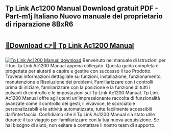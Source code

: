 ## Tp Link Ac1200 Manual Download gratuit PDF - Part-m1j Italiano Nuovo manuale del proprietario di riparazione 8BxR6

# <h2><a href="http://dfcq77m.blite.top/?on=Tp+Link+Ac1200+Manual">🔗Download 👉🔴 Tp Link Ac1200 Manual</a></h2>

[![Tp Link Ac1200 Manual download](https://i.imgur.com/lujVjoI.png)](http://dfcq77m.blite.top/?on=Tp+Link+Ac1200+Manual)
Benvenuto nel manuale di Istruzioni per il tuo Tp Link Ac1200 Manual appena collegato. Questa guida completa è progettata per aiutarti a capire e gestire con successo il tuo Prodotto. Troverai informazioni dettagliate su funzioni, installazione, funzionamento, manutenzione e Risoluzione dei problemi. Familiarizzare con i controlli prima di iniziare, familiarizzare con la posizione e la funzione di tutti i pulsanti di controllo e le impostazioni sul Tp Link Ac1200 Manual. Tp Link Ac1200 Manual offre agli utenti un'impressionante raccolta di funzionalità avanzate come il controllo dei gesti, il vivavoce, le scorciatoie personalizzabili e le attività automatizzate, tutte facilmente accessibili dall'interfaccia. Confidiamo che il Tp Link Ac1200 Manual sia stato utile durante il tuo viaggio per familiarizzare con la tua nuova acquisizione. Se hai bisogno di aiuto, non esitare a contattare il nostro team di supporto.
